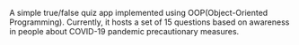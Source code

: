 A simple true/false quiz app implemented using OOP(Object-Oriented Programming). 
Currently, it hosts a set of 15 questions based on awareness in people about COVID-19 pandemic precautionary measures.
